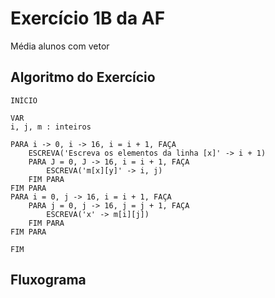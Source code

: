 # Exercício 1B da AF
Média alunos com vetor

## Algoritmo do Exercício

    INÍCIO

    VAR
    i, j, m : inteiros

    PARA i -> 0, i -> 16, i = i + 1, FAÇA
        ESCREVA('Escreva os elementos da linha [x]' -> i + 1)
        PARA J = 0, J -> 16, i = i + 1, FAÇA
            ESCREVA('m[x][y]' -> i, j)
        FIM PARA
    FIM PARA
    PARA i = 0, j -> 16, i = i + 1, FAÇA
        PARA j = 0, j -> 16, j = j + 1, FAÇA
            ESCREVA('x' -> m[i][j])
        FIM PARA
    FIM PARA

    FIM

## Fluxograma

